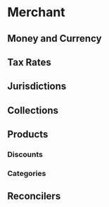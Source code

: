 # Merchant

## Money and Currency

## Tax Rates

## Jurisdictions

## Collections

## Products

### Discounts

### Categories

## Reconcilers
